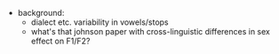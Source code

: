 * background:
    * dialect etc. variability in vowels/stops
    * what's that johnson paper with cross-linguistic differences in sex effect on F1/F2?
